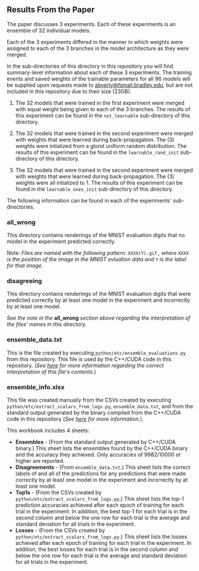 ## Results From the Paper

The paper discusses 3 experiments.
Each of these experiments is an ensemble of 32 individual models.

Each of the 3 experiments differed in the manner in which weights were assigned to each of the 3 branches in the model architecture as they were merged.

In the sub-directories of this directory in this repository you will find summary-level information about each of these 3 experiments.
The training events and saved weights of the trainable parameters for all 96 models will be supplied upon requests made to abyerly@fsmail.bradley.edu, but are not included in this repository due to their size (23GB).

1. The 32 models that were trained in the first experiment were merged with equal weight being given to each of the 3 branches.  The results of this experiment can be found in the ``not_learnable`` sub-directory of this directory.

2. The 32 models that were trained in the second experiment were merged with weights that were learned during back-propagation.  The (3) weights were intialized from a glorot uniform random distribution.  The results of this experiment can be found in the ``learnable_rand_init`` sub-directory of this directory.

3. The 32 models that were trained in the second experiment were merged with weights that were learned during back-propagation.  The (3) weights were all intialized to 1.  The results of this experiment can be found in the ``learnable_ones_init`` sub-directory of this directory.

The following information can be found in each of the experiments' sub-directories.

### all_wrong
This directory contains renderings of the MNIST evaluation digits that no model in the experiment predicted correctly.

Note: _Files are named with the following  pattern:_ ``XXXX(Y).gif`` _, where_ ``XXXX`` _is the position of the image in the MNIST evluation data and_ ``Y`` _is the label for that image._

### disagreeing
This directory contains renderings of the MNIST evaluation digits that were predicted correctly by at least one model in the experiment and incorrectly by at least one model.

_See the note in the_ **all_wrong** _section above regarding the interpretation of the files' names in this directory._

### ensemble_data.txt
This is the file created by executing ``python/etc/ensemble_evaluations.py`` from this repository.
This file is used by the C++/CUDA code in this repository. (_See [here](../C%2B%2B#evaluating-ensemble-model-combinations) for more information regarding the correct interpretation of this file's contents._)

### ensemble_info.xlsx
This file was created manually from the CSVs created by executing ``python/etc/extract_scalars_from_logs.py``, ``ensemble_data.txt``, and from the standard output generated by the binary compiled from the C++/CUDA code in this repository (_See [here](../C%2B%2B#evaluating-ensemble-model-combinations) for more information._).

This workbook includes 4 sheets:
- **Ensembles** - (From the standard output generated by C++/CUDA binary.)  This sheet lists the ensembles found by the C++/CUDA binary and the accuracy they achieved.  Only accuracies of 9982/10000 or higher are reported.
- **Disagreements** - (From ``ensemble_data.txt``.)  This sheet lists the correct labels of and all of the predictions for any predictions that were made correctly by at least one model in the experiment and incorrectly by at least one model.
- **Top1s** - (From the CSVs created by ``python/etc/extract_scalars_from_logs.py``.) This sheet lists the top-1 prediction accuracies achieved after each epoch of training for each trial in the experiment.  In addition, the best top-1 for each trial is in the second column and below the one row for each trial is the average and standard deviation for all trials in the experiment.
- **Losses** - (From the CSVs created by ``python/etc/extract_scalars_from_logs.py``.) This sheet lists the losses achieved after each epoch of training for each trial in the experiment.  In addition, the best losses for each trial is in the second column and below the one row for each trial is the average and standard deviation for all trials in the experiment.
